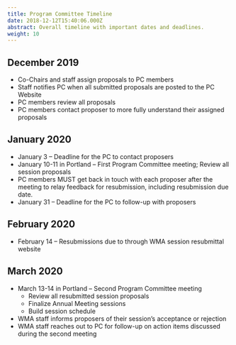 ```yaml
---
title: Program Committee Timeline
date: 2018-12-12T15:40:06.000Z
abstract: Overall timeline with important dates and deadlines.
weight: 10
---
```

## December 2019

* Co-Chairs and staff assign proposals to PC members
* Staff notifies PC when all submitted proposals are posted to the PC Website
* PC members review all proposals 
* PC members contact proposer to more fully understand their assigned proposals

## January 2020

* January 3 – Deadline for the PC to contact proposers
* January 10-11 in Portland – First Program Committee meeting; Review all session proposals
* PC members MUST get back in touch with each proposer after the meeting to relay feedback for resubmission, including resubmission due date.
* January 31 – Deadline for the PC to follow-up with proposers

## February 2020

* February 14 – Resubmissions due to through WMA session resubmittal website

## March 2020

* March 13-14 in Portland – Second Program Committee meeting
  * Review all resubmitted session proposals
  * Finalize Annual Meeting sessions
  * Build session schedule
* WMA staff informs proposers of their session’s acceptance or rejection
* WMA staff reaches out to PC for follow-up on action items discussed during the second meeting

